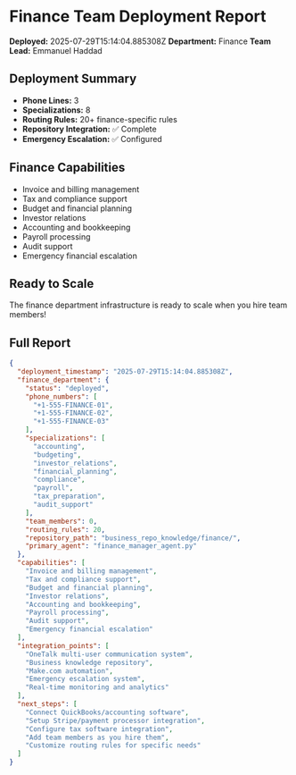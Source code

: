 # Finance Team Deployment Report

**Deployed:** 2025-07-29T15:14:04.885308Z
**Department:** Finance
**Team Lead:** Emmanuel Haddad

## Deployment Summary
- **Phone Lines:** 3
- **Specializations:** 8
- **Routing Rules:** 20+ finance-specific rules
- **Repository Integration:** ✅ Complete
- **Emergency Escalation:** ✅ Configured

## Finance Capabilities
- Invoice and billing management
- Tax and compliance support
- Budget and financial planning
- Investor relations
- Accounting and bookkeeping
- Payroll processing
- Audit support
- Emergency financial escalation

## Ready to Scale
The finance department infrastructure is ready to scale when you hire team members!

## Full Report
```json
{
  "deployment_timestamp": "2025-07-29T15:14:04.885308Z",
  "finance_department": {
    "status": "deployed",
    "phone_numbers": [
      "+1-555-FINANCE-01",
      "+1-555-FINANCE-02",
      "+1-555-FINANCE-03"
    ],
    "specializations": [
      "accounting",
      "budgeting",
      "investor_relations",
      "financial_planning",
      "compliance",
      "payroll",
      "tax_preparation",
      "audit_support"
    ],
    "team_members": 0,
    "routing_rules": 20,
    "repository_path": "business_repo_knowledge/finance/",
    "primary_agent": "finance_manager_agent.py"
  },
  "capabilities": [
    "Invoice and billing management",
    "Tax and compliance support",
    "Budget and financial planning",
    "Investor relations",
    "Accounting and bookkeeping",
    "Payroll processing",
    "Audit support",
    "Emergency financial escalation"
  ],
  "integration_points": [
    "OneTalk multi-user communication system",
    "Business knowledge repository",
    "Make.com automation",
    "Emergency escalation system",
    "Real-time monitoring and analytics"
  ],
  "next_steps": [
    "Connect QuickBooks/accounting software",
    "Setup Stripe/payment processor integration",
    "Configure tax software integration",
    "Add team members as you hire them",
    "Customize routing rules for specific needs"
  ]
}
```
